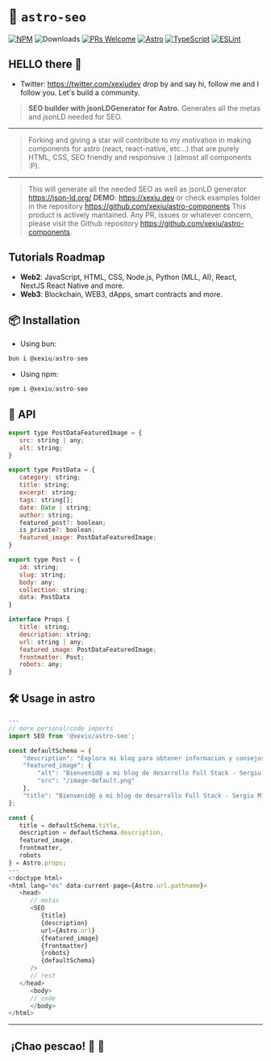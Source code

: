 # 🚀 `astro-seo`

[![NPM](https://img.shields.io/npm/v/@xexiu/astro-seo)](https://www.npmjs.com/package/@xexiu/astro-seo)
![Downloads](https://img.shields.io/npm/dt/@xexiu/astro-seo.svg)
[![PRs Welcome](https://img.shields.io/badge/PRs-welcome-brightgreen.svg)](https://github.com/xexiu/astro-components/pulls)
[![Astro](https://img.shields.io/badge/Astro-333333.svg?logo=astro)](https://astro.build)
[![TypeScript](https://img.shields.io/badge/TypeScript-333333.svg?logo=typescript)](http://www.typescriptlang.org/)
[![ESLint](https://img.shields.io/badge/ESLint-3A33D1?logo=eslint)](https://eslint.org)

## HELLO there 👋

- Twitter: <https://twitter.com/xexiudev> drop by and say hi, follow me and I follow you. Let's build a community.

> **SEO builder with jsonLDGenerator for Astro.** Generates all the metas and jsonLD needed for SEO.
---
> Forking and giving a star will contribute to my motivation in making components for astro (react, react-native, etc...) that are purely HTML, CSS, SEO friendly and responsive :) (almost all components :P).
---
> This will generate all the needed SEO as well as jsonLD generator <https://json-ld.org/>
> **DEMO**: <https://xexiu.dev> or check examples folder in the repository <https://github.com/xexiu/astro-components>
> This product is actively mantained. Any PR, issues or whatever concern, please visit the Github repository <https://github.com/xexiu/astro-components>.

## Tutorials Roadmap

- **Web2**: JavaScript, HTML, CSS, Node.js, Python (MLL, AI), React, NextJS React Native and more.
- **Web3**: Blockchain, WEB3, dApps, smart contracts and more.

## 📦 Installation

- Using bun:

``` javascript
bun i @xexiu/astro-seo
```

- Using npm:

```javascript
npm i @xexiu/astro-seo
```

## 🔁 API

```javascript
export type PostDataFeaturedImage = {
   src: string | any;
   alt: string;
}

export type PostData = {
   category: string;
   title: string;
   excerpt: string;
   tags: string[];
   date: Date | string;
   author: string;
   featured_post?: boolean;
   is_private?: boolean;
   featured_image: PostDataFeaturedImage;
}

export type Post = {
   id: string;
   slug: string;
   body: any;
   collection: string;
   data: PostData
}

interface Props {
   title: string;
   description: string;
   url: string | any;
   featured_image: PostDataFeaturedImage;
   frontmatter: Post;
   robots: any;
}
```

## 🛠 Usage in astro

```javascript
---
// more personal/code imports
import SEO from '@xexiu/astro-seo';

const defaultSchema = {
    "description": "Explora mi blog para obtener información y consejos sobre desarrollo Full Stack, JavaScript, HTML, CSS, Node.js, Python, React, React Native, Blockchain, WEB3, dApps, smart contracts y más.",
    "featured_image": {
        "alt": "Bienvenid@ a mi blog de desarrollo Full Stack - Sergiu Mironescu",
        "src": "/image-default.png"
    },
    "title": "Bienvenid@ a mi blog de desarrollo Full Stack - Sergiu Mironescu"
};

const {
   title = defaultSchema.title,
   description = defaultSchema.description,
   featured_image,
   frontmatter,
   robots
} = Astro.props;
---
<!doctype html>
<html lang="es" data-current-page={Astro.url.pathname}>
   <head>
      // metas
      <SEO
         {title}
         {description}
         url={Astro.url}
         {featured_image}
         {frontmatter}
         {robots}
         {defaultSchema}
      />
      // rest
   </head>
      <body>
      // code
      </body>
</html>
```

---

##  ¡Chao pescao! 👋 🐠
